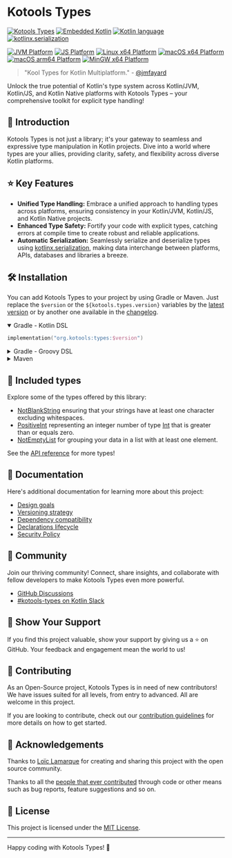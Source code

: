 # Kotools Types

[![Kotools Types][kotools-types-badge]][kotools-types-project]
[![Embedded Kotlin][kotlin-embedded-badge]][kotlin]
[![Kotlin language][kotlin-language-badge]][kotlin]
[![kotlinx.serialization][kotlinx.serialization-badge]][kotlinx.serialization]

[![JVM Platform][jvm-platform-badge]][kotlin/jvm]
[![JS Platform][js-platform-badge]][kotlin/js]
[![Linux x64 Platform][linux-x64-platform-badge]][kotlin-native]
[![macOS x64 Platform][macos-x64-platform-badge]][kotlin-native]
[![macOS arm64 Platform][macos-arm64-platform-badge]][kotlin-native]
[![MinGW x64 Platform][mingw-x64-platform-badge]][kotlin-native]

> "Kool Types for Kotlin Multiplatform." -
> [@jmfayard](https://github.com/jmfayard)

Unlock the true potential of Kotlin's type system across Kotlin/JVM, Kotlin/JS,
and Kotlin Native platforms with Kotools Types – your comprehensive toolkit for
explicit type handling!

[js-platform-badge]: https://img.shields.io/badge/Platform-JS-ff9b00
[jvm-platform-badge]: https://img.shields.io/badge/Platform-JVM-6bac25
[kotlin]: https://kotlinlang.org
[kotlin-embedded-badge]: https://img.shields.io/badge/Embedded_Kotlin-1.8.22-blue?logo=kotlin
[kotlin-language-badge]: https://img.shields.io/badge/Kotlin_language-1.5-blue?logo=kotlin
[kotlin-native]: https://kotlinlang.org/docs/native-overview.html
[kotlin/js]: https://kotlinlang.org/docs/js-overview.html
[kotlin/jvm]: https://kotlinlang.org/docs/jvm-get-started.html
[kotlinx.serialization]: https://github.com/Kotlin/kotlinx.serialization
[kotlinx.serialization-badge]: https://img.shields.io/badge/kotlinx.serialization-1.5.1-blue
[kotools-types-badge]: https://img.shields.io/maven-central/v/org.kotools/types?label=Latest
[kotools-types-project]: https://github.com/kotools/types
[linux-x64-platform-badge]: https://img.shields.io/badge/Platform-Linux_x64-4b4bff
[macos-x64-platform-badge]: https://img.shields.io/badge/Platform-macOS_x64-4b4bff
[macos-arm64-platform-badge]: https://img.shields.io/badge/Platform-macOS_arm64-4b4bff
[mingw-x64-platform-badge]: https://img.shields.io/badge/Platform-MinGW_x64-4b4bff

## 🚀 Introduction

Kotools Types is not just a library; it's your gateway to seamless and
expressive type manipulation in Kotlin projects.
Dive into a world where types are your allies, providing clarity, safety, and
flexibility across diverse Kotlin platforms.

## ⭐️ Key Features

- **Unified Type Handling:** Embrace a unified approach to handling types across
  platforms, ensuring consistency in your Kotlin/JVM, Kotlin/JS, and Kotlin
  Native projects.
- **Enhanced Type Safety:** Fortify your code with explicit types, catching
  errors at compile time to create robust and reliable applications.
- **Automatic Serialization:** Seamlessly serialize and deserialize types using
  [kotlinx.serialization], making data interchange between platforms, APIs, 
  databases and libraries a breeze.

## 🛠️ Installation

You can add Kotools Types to your project by using Gradle or Maven.
Just replace the `$version` or the `${kotools.types.version}` variables by the
[latest version](#kotools-types) or by another one available in the
[changelog](CHANGELOG.md).

<details open>
<summary>Gradle - Kotlin DSL</summary>

```kotlin
implementation("org.kotools:types:$version")
```
</details>

<details>
<summary>Gradle - Groovy DSL</summary>

```groovy
implementation "org.kotools:types:$version"
```
</details>

<details>
<summary>Maven</summary>

```xml
<dependencies>
    <dependency>
        <groupId>org.kotools</groupId>
        <artifactId>types</artifactId>
        <version>${kotools.types.version}</version>
    </dependency>
</dependencies>
```
</details>

## 🎨 Included types

Explore some of the types offered by this library:

- [NotBlankString][kotools.types.text.NotBlankString] ensuring that your strings
  have at least one character excluding whitespaces.
- [PositiveInt][kotools.types.number.PositiveInt] representing an integer number
  of type [Int][kotlin.Int] that is greater than or equals zero.
- [NotEmptyList][kotools.types.collection.NotEmptyList] for grouping your data
  in a list with at least one element.

See the [API reference](https://types.kotools.org) for more types!

[kotlin.Int]: https://kotlinlang.org/api/latest/jvm/stdlib/kotlin/-int
[kotools.types.collection.NotEmptyList]: https://types.kotools.org/-kotools%20-types/kotools.types.collection/-not-empty-list/index.html
[kotools.types.number.PositiveInt]: https://types.kotools.org/-kotools%20-types/kotools.types.number/-positive-int/index.html
[kotools.types.text.NotBlankString]: https://types.kotools.org/-kotools%20-types/kotools.types.text/-not-blank-string/index.html

## 📝 Documentation

Here's additional documentation for learning more about this project:

- [Design goals](documentation/design-goals.md)
- [Versioning strategy](documentation/versioning-strategy.md)
- [Dependency compatibility](documentation/dependencies.md)
- [Declarations lifecycle](documentation/declarations-lifecycle.md)
- [Security Policy](SECURITY.md)

## 🤝 Community

Join our thriving community! Connect, share insights, and collaborate with
fellow developers to make Kotools Types even more powerful.

- [GitHub Discussions](https://github.com/kotools/types/discussions)
- [#kotools-types on Kotlin Slack](https://kotlinlang.slack.com/archives/C05H0L1LD25)

## 📣 Show Your Support

If you find this project valuable, show your support by giving us a ⭐️ on
GitHub.
Your feedback and engagement mean the world to us!

## 🚧 Contributing

As an Open-Source project, Kotools Types is in need of new contributors!
We have issues suited for all levels, from entry to advanced.
All are welcome in this project.

If you are looking to contribute, check out our
[contribution guidelines](CONTRIBUTING.md) for more details on how to get
started.

## 🙏 Acknowledgements

Thanks to [Loïc Lamarque](https://github.com/LVMVRQUXL) for creating and sharing 
this project with the open source community.

Thanks to all the [people that ever contributed](https://github.com/kotools/types/graphs/contributors)
through code or other means such as bug reports, feature suggestions and so on.

## 📄 License

This project is licensed under the [MIT License](LICENSE.txt).

---

Happy coding with Kotools Types! 🎉
